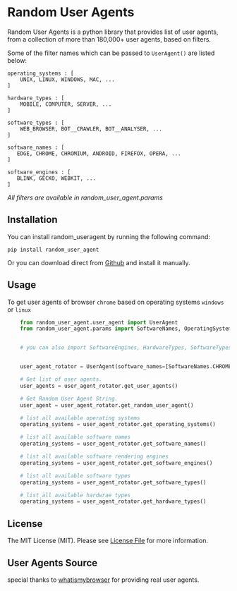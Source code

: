 Random User Agents
==================

Random User Agents is a python library that provides list of user agents,
from a collection of more than 180,000+ user agents, based on filters.

Some of the filter names which can be passed to `UserAgent()` are listed below:

    operating_systems : [
        UNIX, LINUX, WINDOWS, MAC, ...
    ]

    hardware_types : [
        MOBILE, COMPUTER, SERVER, ...
    ]

    software_types : [
        WEB_BROWSER, BOT__CRAWLER, BOT__ANALYSER, ...
    ]

    software_names : [
       EDGE, CHROME, CHROMIUM, ANDROID, FIREFOX, OPERA, ...
    ]

    software_engines : [
       BLINK, GECKO, WEBKIT, ...
    ]


*All filters are available in random_user_agent.params*


Installation
------------

You can install random_useragent by running the following command:

    pip install random_user_agent

Or you can download direct from [Github](https://github.com/Luqman-Ud-Din/random_user_agent) and install it manually.


Usage
-----

To get user agents of browser `chrome` based on operating systems `windows` or `linux`


```python
    from random_user_agent.user_agent import UserAgent
    from random_user_agent.params import SoftwareNames, OperatingSystems


    # you can also import SoftwareEngines, HardwareTypes, SoftwareTypes from random_user_agent.params


    user_agent_rotator = UserAgent(software_names=[SoftwareNames.CHROME.value], operating_systems=[OperatingSystems.WINDOWS.value])

    # Get list of user agents.
    user_agents = user_agent_rotator.get_user_agents()

    # Get Random User Agent String.
    user_agent = user_agent_rotator.get_random_user_agent()

    # list all available operating systems
    operating_systems = user_agent_rotator.get_operating_systems()

    # list all available software names
    operating_systems = user_agent_rotator.get_software_names()

    # list all available software rendering engines
    operating_systems = user_agent_rotator.get_software_engines()

    # list all available software types
    operating_systems = user_agent_rotator.get_software_types()

    # list all available hardwrae types
    operating_systems = user_agent_rotator.get_hardware_types()

```

License
-------
The MIT License (MIT). Please see [License File](https://github.com/Luqman-Ud-Din/random_user_agent/blob/master/LICENSE) for more information.


User Agents Source
-------
special thanks to [whatismybrowser](https://developers.whatismybrowser.com/) for providing real user agents.
